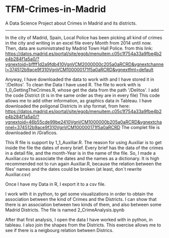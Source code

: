 # TFM-Crimes-in-Madrid
A Data Science Project about Crimes in Madrid and its districts.

-------------------------------------------------------------------------

In the city of Madrid, Spain, Local Police has been picking all kind of crimes in the city and writing in an excel file every Month from 2014 until now.
Then, data are suministrated by Madrid Town Hall Police. from this link: 
https://datos.madrid.es/portal/site/egob/menuitem.c05c1f754a33a9fbe4b2e4b284f1a5a0/?vgnextoid=bffff1d2a9fdb410VgnVCM2000000c205a0aRCRD&vgnextchannel=374512b9ace9f310VgnVCM100000171f5a0aRCRD&vgnextfmt=default


Anyway, I have downloaded the data to work with and I have stored it in '/Delitos'.
To clean the Data I have used R. The file to work with is 1_0_GettingTheCrimes.R, whose get the data from the path '/Delitos'.
I add the code District (it is in the same order as they are in every file)
This code allows me to add other information, as graphics data in Tableau.
I have downloaded the poligonal Districts in shp format, from here:
https://datos.madrid.es/portal/site/egob/menuitem.c05c1f754a33a9fbe4b2e4b284f1a5a0/?vgnextoid=46b55cde99be2410VgnVCM1000000b205a0aRCRD&vgnextchannel=374512b9ace9f310VgnVCM100000171f5a0aRCRD
The complet file is downloaded in /Graficos.

This R file is support by 1_1_Auxiliar.R.
The reason for using Auxiliar is to get inside the file the dates of every brief.
Every brief has the data of the crimes in a detail file, and the month-Year is in the name of the file. So, I made a Auxiliar.csv to associate the dates and the names as a dictionary.
It is high recommended not to run again Auxiliar.R, because the relation between the files' names and the dates could be broken (at least, don´t rewrite Auxiliar.csv) 

Once I have my Data in R, I export it to a csv file.

I work with it in python, to get some visualizations in order to obtain the association between the kind of Crimes and the Districts.
I can show that there is an association between two kinds of them, and also between some Madrid Districts.
The file is named 2_CrimeAnalysis.ipynb

After that first analysis, I open the data I have worked with in python, in tableau. I also join the shapes from the Districts. This exercise allows me to see if there is a neigbourg relation between Districs.
